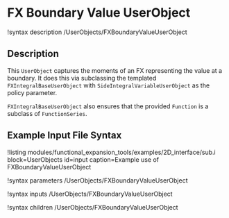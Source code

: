 # FX Boundary Value UserObject

!syntax description /UserObjects/FXBoundaryValueUserObject

## Description

This `UserObject` captures the moments of an FX representing the value at a boundary. It does this via subclassing the templated `FXIntegralBaseUserObject` with `SideIntegralVariableUserObject` as the policy parameter.

`FXIntegralBaseUserObject` also ensures that the provided `Function` is a subclass of `FunctionSeries`.

## Example Input File Syntax

!listing modules/functional_expansion_tools/examples/2D_interface/sub.i block=UserObjects id=input caption=Example use of FXBoundaryValueUserObject

!syntax parameters /UserObjects/FXBoundaryValueUserObject

!syntax inputs /UserObjects/FXBoundaryValueUserObject

!syntax children /UserObjects/FXBoundaryValueUserObject
